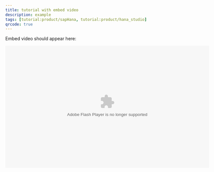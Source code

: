 ```yaml
---
title: tutorial with embed video
description: example
tags: [tutorial:product/sapHana, tutorial:product/hana_studio]
qrcode: true
---
```



Embed video should appear here:

<embed type='application/x-shockwave-flash' src='https://jam4.sapjam.com:443/flash/player.swf' width='640' height='384' quality='high' allowscriptaccess='always' allownetworking='all' allowfullscreen='true' wmode='opaque' flashvars='autostart=false&file=https://jam4.sapjam.com:443/profile/6GtLThhK771UQzj4xMRzWD/documents/GUbz6RBBnK338EntiyPQpa/versions/PzUyTNVsDn1cQH1Vbk2h3S/videos/sd/file.mp4&image=https://jam4.sapjam.com:443/profile/6GtLThhK771UQzj4xMRzWD/documents/GUbz6RBBnK338EntiyPQpa/versions/PzUyTNVsDn1cQH1Vbk2h3S/thumbnails/large/file.jpg?jam_thumbnail=87566684&plugins=hd-2&hd.state=true&hd.file=https://jam4.sapjam.com:443/profile/6GtLThhK771UQzj4xMRzWD/documents/GUbz6RBBnK338EntiyPQpa/versions/PzUyTNVsDn1cQH1Vbk2h3S/videos/hd/file.mp4' />

